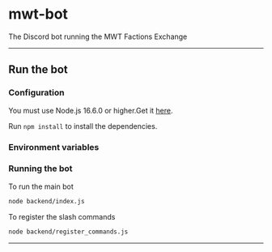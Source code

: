 # mwt-bot
The Discord bot running the MWT Factions Exchange

---
## Run the bot

### Configuration

You must use Node.js 16.6.0 or higher.Get it [here](https://nodejs.org/en/download/).

Run `npm install` to install the dependencies.

### Environment variables

### Running the bot

To run the main bot
```bash
node backend/index.js
```

To register the slash commands
```bash
node backend/register_commands.js
```

---